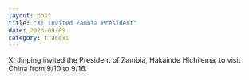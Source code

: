 ```yaml
---
layout: post
title: "Xi invited Zambia President"
date: 2023-09-09
category: tracexi
---
```


Xi Jinping invited the President of Zambia, Hakainde Hichilema, to visit China from 9/10 to 9/16.